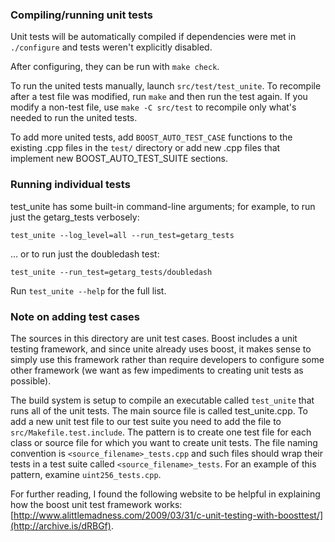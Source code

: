 ### Compiling/running unit tests

Unit tests will be automatically compiled if dependencies were met in `./configure`
and tests weren't explicitly disabled.

After configuring, they can be run with `make check`.

To run the united tests manually, launch `src/test/test_unite`. To recompile
after a test file was modified, run `make` and then run the test again. If you
modify a non-test file, use `make -C src/test` to recompile only what's needed
to run the united tests.

To add more united tests, add `BOOST_AUTO_TEST_CASE` functions to the existing
.cpp files in the `test/` directory or add new .cpp files that
implement new BOOST_AUTO_TEST_SUITE sections.

### Running individual tests

test_unite has some built-in command-line arguments; for
example, to run just the getarg_tests verbosely:

    test_unite --log_level=all --run_test=getarg_tests

... or to run just the doubledash test:

    test_unite --run_test=getarg_tests/doubledash

Run `test_unite --help` for the full list.

### Note on adding test cases

The sources in this directory are unit test cases.  Boost includes a
unit testing framework, and since unite already uses boost, it makes
sense to simply use this framework rather than require developers to
configure some other framework (we want as few impediments to creating
unit tests as possible).

The build system is setup to compile an executable called `test_unite`
that runs all of the unit tests.  The main source file is called
test_unite.cpp. To add a new unit test file to our test suite you need
to add the file to `src/Makefile.test.include`. The pattern is to create
one test file for each class or source file for which you want to create
unit tests.  The file naming convention is `<source_filename>_tests.cpp`
and such files should wrap their tests in a test suite
called `<source_filename>_tests`. For an example of this pattern,
examine `uint256_tests.cpp`.

For further reading, I found the following website to be helpful in
explaining how the boost unit test framework works:
[http://www.alittlemadness.com/2009/03/31/c-unit-testing-with-boosttest/](http://archive.is/dRBGf).
